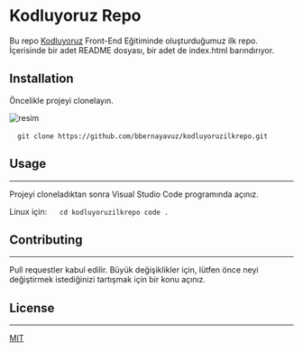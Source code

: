 # Kodluyoruz Repo

Bu repo [Kodluyoruz](https://www.kodluyoruz.org/) Front-End Eğitiminde oluşturduğumuz ilk repo. İçerisinde bir adet README dosyası, bir adet de index.html barındırıyor.

## Installation
Öncelikle projeyi clonelayın.

![resim](kodluyoruz-repo.png)


` ` ` git clone https://github.com/bbernayavuz/kodluyoruzilkrepo.git` ` ` 

## Usage
--------------------------------------------------------------
Projeyi cloneladıktan sonra Visual Studio Code programında açınız.

Linux için:
` ` ` 
cd kodluyoruzilkrepo
code .
` ` ` 
## Contributing
---------------------------------------------------------------
Pull requestler kabul edilir. Büyük değişiklikler için, lütfen önce neyi değiştirmek istediğinizi tartışmak için bir konu açınız.

## License
--------------------------------------------------------------
[MIT]()
